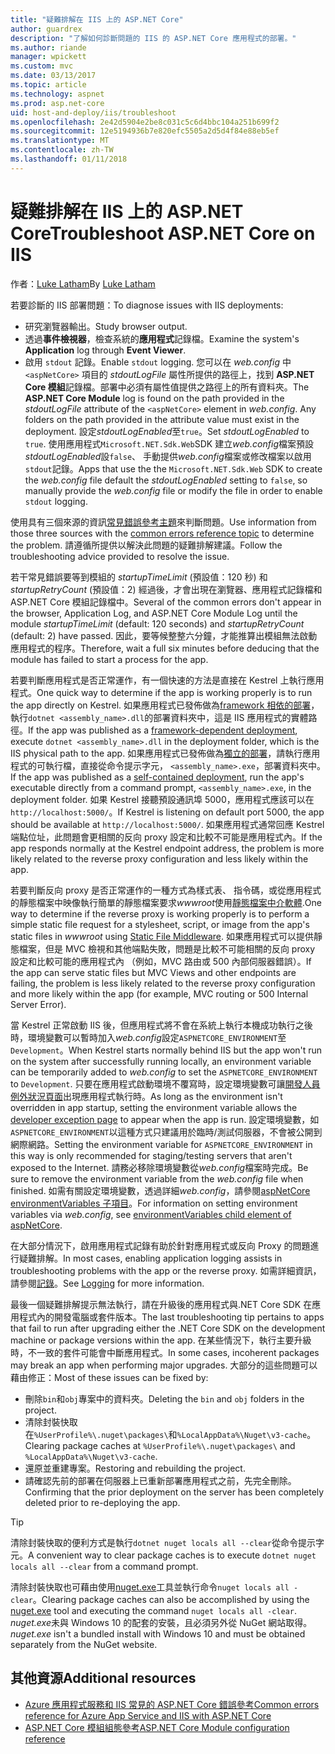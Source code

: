 ```yaml
---
title: "疑難排解在 IIS 上的 ASP.NET Core"
author: guardrex
description: "了解如何診斷問題的 IIS 的 ASP.NET Core 應用程式的部署。"
ms.author: riande
manager: wpickett
ms.custom: mvc
ms.date: 03/13/2017
ms.topic: article
ms.technology: aspnet
ms.prod: asp.net-core
uid: host-and-deploy/iis/troubleshoot
ms.openlocfilehash: 2e42d5904e2be8c031c5c6d4bbc104a251b699f2
ms.sourcegitcommit: 12e5194936b7e820efc5505a2d5d4f84e88eb5ef
ms.translationtype: MT
ms.contentlocale: zh-TW
ms.lasthandoff: 01/11/2018
---
```

# <a name="troubleshoot-aspnet-core-on-iis"></a><span data-ttu-id="5368d-103">疑難排解在 IIS 上的 ASP.NET Core</span><span class="sxs-lookup"><span data-stu-id="5368d-103">Troubleshoot ASP.NET Core on IIS</span></span>

<span data-ttu-id="5368d-104">作者：[Luke Latham](https://github.com/guardrex)</span><span class="sxs-lookup"><span data-stu-id="5368d-104">By [Luke Latham](https://github.com/guardrex)</span></span>

<span data-ttu-id="5368d-105">若要診斷的 IIS 部署問題：</span><span class="sxs-lookup"><span data-stu-id="5368d-105">To diagnose issues with IIS deployments:</span></span>

* <span data-ttu-id="5368d-106">研究瀏覽器輸出。</span><span class="sxs-lookup"><span data-stu-id="5368d-106">Study browser output.</span></span>
* <span data-ttu-id="5368d-107">透過**事件檢視器**，檢查系統的**應用程式**記錄檔。</span><span class="sxs-lookup"><span data-stu-id="5368d-107">Examine the system's **Application** log through **Event Viewer**.</span></span>
* <span data-ttu-id="5368d-108">啟用 `stdout` 記錄。</span><span class="sxs-lookup"><span data-stu-id="5368d-108">Enable `stdout` logging.</span></span> <span data-ttu-id="5368d-109">您可以在 *web.config* 中 `<aspNetCore>` 項目的 *stdoutLogFile* 屬性所提供的路徑上，找到 **ASP.NET Core 模組**記錄檔。部署中必須有屬性值提供之路徑上的所有資料夾。</span><span class="sxs-lookup"><span data-stu-id="5368d-109">The **ASP.NET Core Module** log is found on the path provided in the *stdoutLogFile* attribute of the `<aspNetCore>` element in *web.config*. Any folders on the path provided in the attribute value must exist in the deployment.</span></span> <span data-ttu-id="5368d-110">設定*stdoutLogEnabled*至`true`。</span><span class="sxs-lookup"><span data-stu-id="5368d-110">Set *stdoutLogEnabled* to `true`.</span></span> <span data-ttu-id="5368d-111">使用應用程式`Microsoft.NET.Sdk.Web`SDK 建立*web.config*檔案預設*stdoutLogEnabled*設`false`、 手動提供*web.config*檔案或修改檔案以啟用`stdout`記錄。</span><span class="sxs-lookup"><span data-stu-id="5368d-111">Apps that use the the `Microsoft.NET.Sdk.Web` SDK to create the *web.config* file default the *stdoutLogEnabled* setting to `false`, so manually provide the *web.config* file or modify the file in order to enable `stdout` logging.</span></span>

<span data-ttu-id="5368d-112">使用具有三個來源的資訊[常見錯誤參考主題](xref:host-and-deploy/azure-iis-errors-reference)來判斷問題。</span><span class="sxs-lookup"><span data-stu-id="5368d-112">Use information from those three sources with the [common errors reference topic](xref:host-and-deploy/azure-iis-errors-reference) to determine the problem.</span></span> <span data-ttu-id="5368d-113">請遵循所提供以解決此問題的疑難排解建議。</span><span class="sxs-lookup"><span data-stu-id="5368d-113">Follow the troubleshooting advice provided to resolve the issue.</span></span>

<span data-ttu-id="5368d-114">若干常見錯誤要等到模組的 *startupTimeLimit* (預設值：120 秒) 和 *startupRetryCount* (預設值：2) 經過後，才會出現在瀏覽器、應用程式記錄檔和 ASP.NET Core 模組記錄檔中。</span><span class="sxs-lookup"><span data-stu-id="5368d-114">Several of the common errors don't appear in the browser, Application Log, and ASP.NET Core Module Log until the module *startupTimeLimit* (default: 120 seconds) and *startupRetryCount* (default: 2) have passed.</span></span> <span data-ttu-id="5368d-115">因此，要等候整整六分鐘，才能推算出模組無法啟動應用程式的程序。</span><span class="sxs-lookup"><span data-stu-id="5368d-115">Therefore, wait a full six minutes before deducing that the module has failed to start a process for the app.</span></span>

<span data-ttu-id="5368d-116">若要判斷應用程式是否正常運作，有一個快速的方法是直接在 Kestrel 上執行應用程式。</span><span class="sxs-lookup"><span data-stu-id="5368d-116">One quick way to determine if the app is working properly is to run the app directly on Kestrel.</span></span> <span data-ttu-id="5368d-117">如果應用程式已發佈做為[framework 相依的部署](/dotnet/core/deploying/#framework-dependent-deployments-fdd)，執行`dotnet <assembly_name>.dll`的部署資料夾中，這是 IIS 應用程式的實體路徑。</span><span class="sxs-lookup"><span data-stu-id="5368d-117">If the app was published as a [framework-dependent deployment](/dotnet/core/deploying/#framework-dependent-deployments-fdd), execute `dotnet <assembly_name>.dll` in the deployment folder, which is the IIS physical path to the app.</span></span> <span data-ttu-id="5368d-118">如果應用程式已發佈做為[獨立的部署](/dotnet/core/deploying/#self-contained-deployments-scd)，請執行應用程式的可執行檔，直接從命令提示字元， `<assembly_name>.exe`，部署資料夾中。</span><span class="sxs-lookup"><span data-stu-id="5368d-118">If the app was published as a [self-contained deployment](/dotnet/core/deploying/#self-contained-deployments-scd), run the app's executable directly from a command prompt, `<assembly_name>.exe`, in the deployment folder.</span></span> <span data-ttu-id="5368d-119">如果 Kestrel 接聽預設通訊埠 5000，應用程式應該可以在`http://localhost:5000/`。</span><span class="sxs-lookup"><span data-stu-id="5368d-119">If Kestrel is listening on default port 5000, the app should be available at `http://localhost:5000/`.</span></span> <span data-ttu-id="5368d-120">如果應用程式通常回應 Kestrel 端點位址，此問題會更相關的反向 proxy 設定和比較不可能是應用程式內。</span><span class="sxs-lookup"><span data-stu-id="5368d-120">If the app responds normally at the Kestrel endpoint address, the problem is more likely related to the reverse proxy configuration and less likely within the app.</span></span>

<span data-ttu-id="5368d-121">若要判斷反向 proxy 是否正常運作的一種方式為樣式表、 指令碼，或從應用程式的靜態檔案中映像執行簡單的靜態檔案要求*wwwroot*使用[靜態檔案中介軟體](xref:fundamentals/static-files).</span><span class="sxs-lookup"><span data-stu-id="5368d-121">One way to determine if the reverse proxy is working properly is to perform a simple static file request for a stylesheet, script, or image from the app's static files in *wwwroot* using [Static File Middleware](xref:fundamentals/static-files).</span></span> <span data-ttu-id="5368d-122">如果應用程式可以提供靜態檔案，但是 MVC 檢視和其他端點失敗，問題是比較不可能相關的反向 proxy 設定和比較可能的應用程式內 （例如，MVC 路由或 500 內部伺服器錯誤）。</span><span class="sxs-lookup"><span data-stu-id="5368d-122">If the app can serve static files but MVC Views and other endpoints are failing, the problem is less likely related to the reverse proxy configuration and more likely within the app (for example, MVC routing or 500 Internal Server Error).</span></span>

<span data-ttu-id="5368d-123">當 Kestrel 正常啟動 IIS 後，但應用程式將不會在系統上執行本機成功執行之後時，環境變數可以暫時加入*web.config*設定`ASPNETCORE_ENVIRONMENT`至`Development`。</span><span class="sxs-lookup"><span data-stu-id="5368d-123">When Kestrel starts normally behind IIS but the app won't run on the system after successfully running locally, an environment variable can be temporarily added to *web.config* to set the `ASPNETCORE_ENVIRONMENT` to `Development`.</span></span> <span data-ttu-id="5368d-124">只要在應用程式啟動環境不覆寫時，設定環境變數可讓[開發人員例外狀況頁面](xref:fundamentals/error-handling)出現應用程式執行時。</span><span class="sxs-lookup"><span data-stu-id="5368d-124">As long as the environment isn't overridden in app startup, setting the environment variable allows the [developer exception page](xref:fundamentals/error-handling) to appear when the app is run.</span></span> <span data-ttu-id="5368d-125">設定環境變數，如`ASPNETCORE_ENVIRONMENT`以這種方式只建議用於臨時/測試伺服器，不會被公開到網際網路。</span><span class="sxs-lookup"><span data-stu-id="5368d-125">Setting the environment variable for `ASPNETCORE_ENVIRONMENT` in this way is only recommended for staging/testing servers that aren't exposed to the Internet.</span></span> <span data-ttu-id="5368d-126">請務必移除環境變數從*web.config*檔案時完成。</span><span class="sxs-lookup"><span data-stu-id="5368d-126">Be sure to remove the environment variable from the *web.config* file when finished.</span></span> <span data-ttu-id="5368d-127">如需有關設定環境變數，透過詳細*web.config*，請參閱[aspNetCore environmentVariables 子項目](xref:host-and-deploy/aspnet-core-module#setting-environment-variables)。</span><span class="sxs-lookup"><span data-stu-id="5368d-127">For information on setting environment variables via *web.config*, see [environmentVariables child element of aspNetCore](xref:host-and-deploy/aspnet-core-module#setting-environment-variables).</span></span>

<span data-ttu-id="5368d-128">在大部分情況下，啟用應用程式記錄有助於針對應用程式或反向 Proxy 的問題進行疑難排解。</span><span class="sxs-lookup"><span data-stu-id="5368d-128">In most cases, enabling application logging assists in troubleshooting problems with the app or the reverse proxy.</span></span> <span data-ttu-id="5368d-129">如需詳細資訊，請參閱[記錄](xref:fundamentals/logging/index)。</span><span class="sxs-lookup"><span data-stu-id="5368d-129">See [Logging](xref:fundamentals/logging/index) for more information.</span></span>

<span data-ttu-id="5368d-130">最後一個疑難排解提示無法執行，請在升級後的應用程式與.NET Core SDK 在應用程式內的開發電腦或套件版本。</span><span class="sxs-lookup"><span data-stu-id="5368d-130">The last troubleshooting tip pertains to apps that fail to run after upgrading either the .NET Core SDK on the development machine or package versions within the app.</span></span> <span data-ttu-id="5368d-131">在某些情況下，執行主要升級時，不一致的套件可能會中斷應用程式。</span><span class="sxs-lookup"><span data-stu-id="5368d-131">In some cases, incoherent packages may break an app when performing major upgrades.</span></span> <span data-ttu-id="5368d-132">大部分的這些問題可以藉由修正：</span><span class="sxs-lookup"><span data-stu-id="5368d-132">Most of these issues can be fixed by:</span></span>

* <span data-ttu-id="5368d-133">刪除`bin`和`obj`專案中的資料夾。</span><span class="sxs-lookup"><span data-stu-id="5368d-133">Deleting the `bin` and `obj` folders in the project.</span></span>
* <span data-ttu-id="5368d-134">清除封裝快取在`%UserProfile%\.nuget\packages\`和`%LocalAppData%\Nuget\v3-cache`。</span><span class="sxs-lookup"><span data-stu-id="5368d-134">Clearing package caches at `%UserProfile%\.nuget\packages\` and `%LocalAppData%\Nuget\v3-cache`.</span></span>
* <span data-ttu-id="5368d-135">還原並重建專案。</span><span class="sxs-lookup"><span data-stu-id="5368d-135">Restoring and rebuilding the project.</span></span>
* <span data-ttu-id="5368d-136">請確認先前的部署在伺服器上已重新部署應用程式之前，先完全刪除。</span><span class="sxs-lookup"><span data-stu-id="5368d-136">Confirming that the prior deployment on the server has been completely deleted prior to re-deploying the app.</span></span>

> [!TIP]
> <span data-ttu-id="5368d-137">清除封裝快取的便利方式是執行`dotnet nuget locals all --clear`從命令提示字元。</span><span class="sxs-lookup"><span data-stu-id="5368d-137">A convenient way to clear package caches is to execute `dotnet nuget locals all --clear` from a command prompt.</span></span>
> 
> <span data-ttu-id="5368d-138">清除封裝快取也可藉由使用[nuget.exe](https://www.nuget.org/downloads)工具並執行命令`nuget locals all -clear`。</span><span class="sxs-lookup"><span data-stu-id="5368d-138">Clearing package caches can also be accomplished by using the [nuget.exe](https://www.nuget.org/downloads) tool and executing the command `nuget locals all -clear`.</span></span> <span data-ttu-id="5368d-139">*nuget.exe*未與 Windows 10 的配套的安裝，且必須另外從 NuGet 網站取得。</span><span class="sxs-lookup"><span data-stu-id="5368d-139">*nuget.exe* isn't a bundled install with Windows 10 and must be obtained separately from the NuGet website.</span></span>
<!--
> [!TIP]
> A convenient way to clear package caches is to:
>
> * Obtain the *NuGet.exe* tool from [NuGet.org](https://www.nuget.org/).
> * Add the path to *NuGet.exe* to the system PATH.
> * Execute `nuget locals all -clear` from a command prompt.
>
> Alternatively, execute `dotnet nuget locals all --clear` from a command prompt without obtaining *NuGet.exe*. -->

## <a name="additional-resources"></a><span data-ttu-id="5368d-140">其他資源</span><span class="sxs-lookup"><span data-stu-id="5368d-140">Additional resources</span></span>

* [<span data-ttu-id="5368d-141">Azure 應用程式服務和 IIS 常見的 ASP.NET Core 錯誤參考</span><span class="sxs-lookup"><span data-stu-id="5368d-141">Common errors reference for Azure App Service and IIS with ASP.NET Core</span></span>](xref:host-and-deploy/azure-iis-errors-reference)
* [<span data-ttu-id="5368d-142">ASP.NET Core 模組組態參考</span><span class="sxs-lookup"><span data-stu-id="5368d-142">ASP.NET Core Module configuration reference</span></span>](xref:host-and-deploy/aspnet-core-module)

